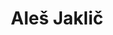 ---
SICRIS: Assist. Prof. Aleš Jaklič, PhD
draft: false
fixName: aleš_jaklič
lab: Computer Vision Laboratory
labPos: Laboratory Member
location: R2.33 - Laboratorij LRV
mailInfo: ales.jaklic@fri.uni-lj.si
officeHours: null
profName: Assist. Prof. Aleš Jaklič, PhD
profTitle: Assistant
telephoneInfo: null
title: Aleš Jaklič
---